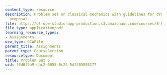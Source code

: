 ```yaml
---
content_type: resource
description: Problem set on classical mechanics with guidelines for drafting a project
  proposal.
file: https://ol-ocw-studio-app-production.s3.amazonaws.com/courses/8-012-physics-i-classical-mechanics-fall-2008/f0d6f9a9dac206550c245d2f05895177_ps6.pdf
file_type: application/pdf
learning_resource_types:
- Assignments
ocw_type: OCWFile
parent_title: Assignments
parent_type: CourseSection
resourcetype: Document
title: Problem Set 6
uid: f0d6f9a9-dac2-0655-0c24-5d2f05895177
---
```

